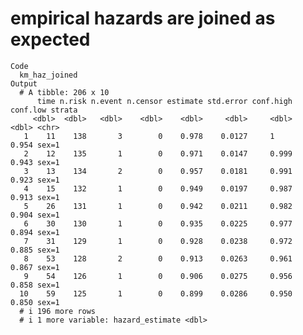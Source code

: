 # empirical hazards are joined as expected

    Code
      km_haz_joined
    Output
      # A tibble: 206 x 10
          time n.risk n.event n.censor estimate std.error conf.high conf.low strata
         <dbl>  <dbl>   <dbl>    <dbl>    <dbl>     <dbl>     <dbl>    <dbl> <chr> 
       1    11    138       3        0    0.978    0.0127     1        0.954 sex=1 
       2    12    135       1        0    0.971    0.0147     0.999    0.943 sex=1 
       3    13    134       2        0    0.957    0.0181     0.991    0.923 sex=1 
       4    15    132       1        0    0.949    0.0197     0.987    0.913 sex=1 
       5    26    131       1        0    0.942    0.0211     0.982    0.904 sex=1 
       6    30    130       1        0    0.935    0.0225     0.977    0.894 sex=1 
       7    31    129       1        0    0.928    0.0238     0.972    0.885 sex=1 
       8    53    128       2        0    0.913    0.0263     0.961    0.867 sex=1 
       9    54    126       1        0    0.906    0.0275     0.956    0.858 sex=1 
      10    59    125       1        0    0.899    0.0286     0.950    0.850 sex=1 
      # i 196 more rows
      # i 1 more variable: hazard_estimate <dbl>

